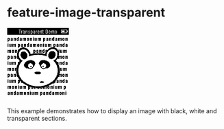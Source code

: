 # feature-image-transparent

![screenshot](feature-image-transparent-screenshot.png)

This example demonstrates how to display an image with black, white and transparent sections.
